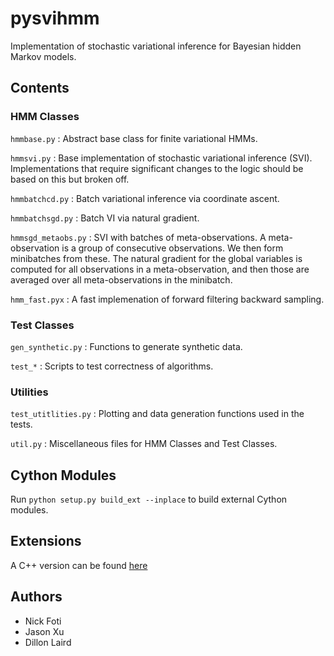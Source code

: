 pysvihmm
========

Implementation of stochastic variational inference for Bayesian hidden 
Markov models.

Contents
--------

### HMM Classes

`hmmbase.py` : Abstract base class for finite variational HMMs.

`hmmsvi.py` : Base implementation of stochastic variational inference (SVI).
  Implementations that require significant changes to the logic should be based
  on this but broken off.

`hmmbatchcd.py` : Batch variational inference via coordinate ascent.

`hmmbatchsgd.py` : Batch VI via natural gradient.

`hmmsgd_metaobs.py` : SVI with batches of meta-observations.  A meta-observation
  is a group of consecutive observations.  We then form minibatches from these.
  The natural gradient for the global variables is computed for all observations
  in a meta-observation, and then those are averaged over all meta-observations
  in the minibatch.

`hmm_fast.pyx` : A fast implemenation of forward filtering backward sampling.

### Test Classes

`gen_synthetic.py` : Functions to generate synthetic data.

`test_*` : Scripts to test correctness of algorithms.


### Utilities

`test_utitlities.py` : Plotting and data generation functions used in the tests.

`util.py` : Miscellaneous files for HMM Classes and Test Classes.

Cython Modules
--------------
Run `python setup.py build_ext --inplace` to build external Cython modules.

Extensions
----------
A C++ version can be found [here](https://github.com/dillonalaird/pyhmm)

Authors
-------

* Nick Foti
* Jason Xu
* Dillon Laird
